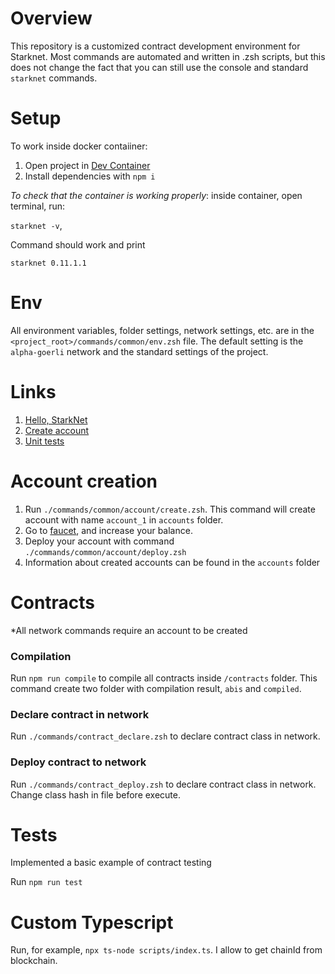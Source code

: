 # Overview
This repository is a customized contract development environment for Starknet. Most commands are automated and written in .zsh scripts, but this does not change the fact that you can still use the console and standard `starknet` commands.

# Setup
To work inside docker contaiiner:
1. Open project in <a href="https://code.visualstudio.com/docs/devcontainers/tutorial">Dev Container</a> 
2. Install dependencies with `npm i`

<i>To check that the container is working properly</i>: inside container, open terminal, run:

 `starknet -v`, 

Command should work and print

`starknet 0.11.1.1`

# Env
All environment variables, folder settings, network settings, etc. are in the `<project_root>/commands/common/env.zsh` file. The default setting is the `alpha-goerli` network and the standard settings of the project.

# Links
1. <a href="https://www.cairo-lang.org/docs/hello_starknet/index.html">Hello, StarkNet</a>
2. <a href="https://www.cairo-lang.org/docs/hello_starknet/account_setup.html#creating-an-account">Create account</a>
2. <a href="https://www.cairo-lang.org/docs/hello_starknet/unit_tests.html">Unit tests</a>


# Account creation
1. Run `./commands/common/account/create.zsh`. This command will create account with name `account_1` in `accounts` folder.
2. Go to <a href="https://faucet.goerli.starknet.io/">faucet</a>, and increase your balance.
3. Deploy your account with command `./commands/common/account/deploy.zsh`
4. Information about created accounts can be found in the `accounts` folder

# Contracts
*All network commands require an account to be created
### Compilation
Run `npm run compile` to compile all contracts inside `/contracts` folder. This command create two folder with compilation result, `abis` and `compiled`.
### Declare contract in network
Run `./commands/contract_declare.zsh` to declare contract class in network.
### Deploy contract to network
Run `./commands/contract_deploy.zsh` to declare contract class in network. Change class hash in file before execute.

# Tests
Implemented a basic example of contract testing

Run `npm run test`

# Custom Typescript
Run, for example, `npx ts-node scripts/index.ts`. I allow to get chainId from blockchain.

